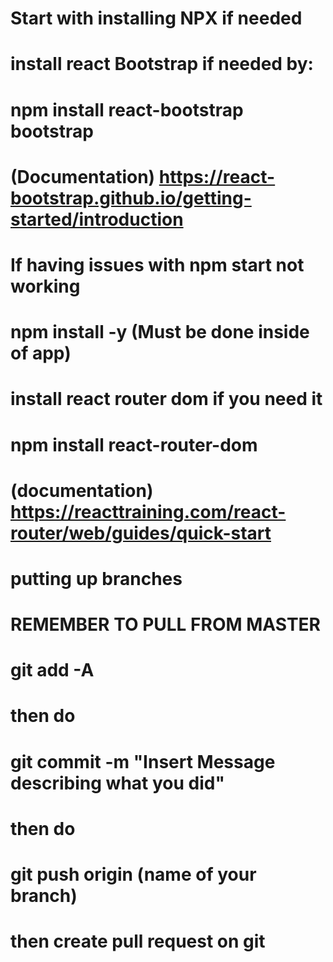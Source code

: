 # Start with installing NPX if needed
# 
# install react Bootstrap if needed by:
#   npm install react-bootstrap bootstrap
#   (Documentation) https://react-bootstrap.github.io/getting-started/introduction
# If having issues with npm start not working
#   npm install -y (Must be done inside of app)
# install react router dom if you need it
#   npm install react-router-dom
#   (documentation) https://reacttraining.com/react-router/web/guides/quick-start
#
# putting up branches
# REMEMBER TO PULL FROM MASTER
# git add -A
# then do
# git commit -m "Insert Message describing what you did"
# then do 
# git push origin (name of your branch)
# then create pull request on git
